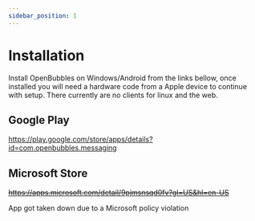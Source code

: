 ```yaml
---
sidebar_position: 1
---
```





# Installation

Install OpenBubbles on Windows/Android from the links bellow, once installed you will need a hardware code from a Apple device to continue with setup. There currently are no clients for linux and the web.

## Google Play
https://play.google.com/store/apps/details?id=com.openbubbles.messaging

## Microsoft Store
~~https://apps.microsoft.com/detail/9pjmsnsqd0fv?gl=US&hl=en-US~~

App got taken down due to a Microsoft policy violation
